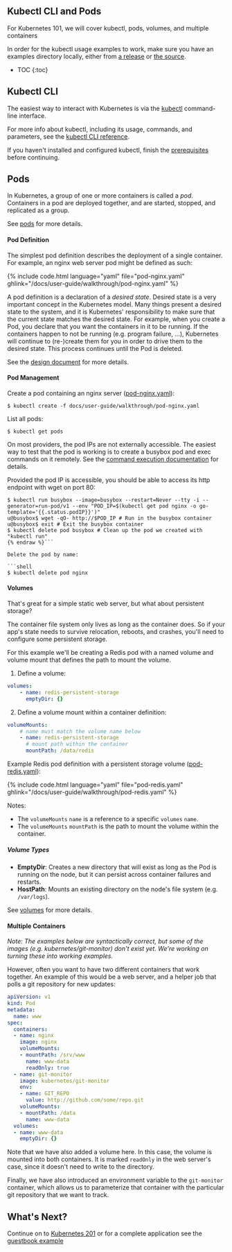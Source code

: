 ---
---

## Kubectl CLI and Pods

For Kubernetes 101, we will cover kubectl, pods, volumes, and multiple containers

In order for the kubectl usage examples to work, make sure you have an examples directory locally, either from [a release](https://github.com/kubernetes/kubernetes/releases) or [the source](https://github.com/kubernetes/kubernetes).

* TOC
{:toc}


## Kubectl CLI

The easiest way to interact with Kubernetes is via the [kubectl](/docs/user-guide/kubectl-overview/) command-line interface.

For more info about kubectl, including its usage, commands, and parameters, see the [kubectl CLI reference](/docs/user-guide/kubectl-overview/).

If you haven't installed and configured kubectl, finish the [prerequisites](/docs/user-guide/prereqs/) before continuing.

## Pods

In Kubernetes, a group of one or more containers is called a _pod_. Containers in a pod are deployed together, and are started, stopped, and replicated as a group.

See [pods](/docs/user-guide/pods/) for more details.


#### Pod Definition

The simplest pod definition describes the deployment of a single container.  For example, an nginx web server pod might be defined as such:

{% include code.html language="yaml" file="pod-nginx.yaml" ghlink="/docs/user-guide/walkthrough/pod-nginx.yaml" %}

A pod definition is a declaration of a _desired state_.  Desired state is a very important concept in the Kubernetes model.  Many things present a desired state to the system, and it is Kubernetes' responsibility to make sure that the current state matches the desired state.  For example, when you create a Pod, you declare that you want the containers in it to be running.  If the containers happen to not be running (e.g. program failure, ...), Kubernetes will continue to (re-)create them for you in order to drive them to the desired state. This process continues until the Pod is deleted.

See the [design document](https://github.com/kubernetes/kubernetes/blob/{{page.githubbranch}}/docs/design/README.md) for more details.


#### Pod Management

Create a pod containing an nginx server ([pod-nginx.yaml](/docs/user-guide/walkthrough/pod-nginx.yaml)):

```shell
$ kubectl create -f docs/user-guide/walkthrough/pod-nginx.yaml
```

List all pods:

```shell
$ kubectl get pods
```

On most providers, the pod IPs are not externally accessible. The easiest way to test that the pod is working is to create a busybox pod and exec commands on it remotely. See the [command execution documentation](/docs/user-guide/getting-into-containers/) for details.

Provided the pod IP is accessible, you should be able to access its http endpoint with wget on port 80:

```shell{% raw %}
$ kubectl run busybox --image=busybox --restart=Never --tty -i --generator=run-pod/v1 --env "POD_IP=$(kubectl get pod nginx -o go-template='{{.status.podIP}}')"
u@busybox$ wget -qO- http://$POD_IP # Run in the busybox container
u@busybox$ exit # Exit the busybox container
$ kubectl delete pod busybox # Clean up the pod we created with "kubectl run"
{% endraw %}```

Delete the pod by name:

```shell
$ kubectl delete pod nginx
```


#### Volumes

That's great for a simple static web server, but what about persistent storage?

The container file system only lives as long as the container does. So if your app's state needs to survive relocation, reboots, and crashes, you'll need to configure some persistent storage.

For this example we'll be creating a Redis pod with a named volume and volume mount that defines the path to mount the volume.

1. Define a volume:

```yaml
volumes:
    - name: redis-persistent-storage
      emptyDir: {}
```

2. Define a volume mount within a container definition:

```yaml
volumeMounts:
    # name must match the volume name below
    - name: redis-persistent-storage
      # mount path within the container
      mountPath: /data/redis
```

Example Redis pod definition with a persistent storage volume ([pod-redis.yaml](/docs/user-guide/walkthrough/pod-redis.yaml)):

{% include code.html language="yaml" file="pod-redis.yaml" ghlink="/docs/user-guide/walkthrough/pod-redis.yaml" %}

Notes:

- The `volumeMounts` `name` is a reference to a specific  `volumes` `name`.
- The `volumeMounts` `mountPath` is the path to mount the volume within the container.

##### Volume Types

- **EmptyDir**: Creates a new directory that will exist as long as the Pod is running on the node, but it can persist across container failures and restarts.
- **HostPath**: Mounts an existing directory on the node's file system (e.g. `/var/logs`).

See [volumes](/docs/user-guide/volumes/) for more details.


#### Multiple Containers

_Note:
The examples below are syntactically correct, but some of the images (e.g. kubernetes/git-monitor) don't exist yet.  We're working on turning these into working examples._


However, often you want to have two different containers that work together.  An example of this would be a web server, and a helper job that polls a git repository for new updates:

```yaml
apiVersion: v1
kind: Pod
metadata:
  name: www
spec:
  containers:
  - name: nginx
    image: nginx
    volumeMounts:
    - mountPath: /srv/www
      name: www-data
      readOnly: true
  - name: git-monitor
    image: kubernetes/git-monitor
    env:
    - name: GIT_REPO
      value: http://github.com/some/repo.git
    volumeMounts:
    - mountPath: /data
      name: www-data
  volumes:
  - name: www-data
    emptyDir: {}
```

Note that we have also added a volume here.  In this case, the volume is mounted into both containers.  It is marked `readOnly` in the web server's case, since it doesn't need to write to the directory.

Finally, we have also introduced an environment variable to the `git-monitor` container, which allows us to parameterize that container with the particular git repository that we want to track.


## What's Next?

Continue on to [Kubernetes 201](/docs/user-guide/walkthrough/k8s201) or
for a complete application see the [guestbook example](https://github.com/kubernetes/kubernetes/tree/{{page.githubbranch}}/examples/guestbook/)

